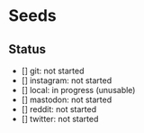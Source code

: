 # Seeds

## Status

- [] git: not started
- [] instagram: not started
- [] local: in progress (unusable)
- [] mastodon: not started
- [] reddit: not started
- [] twitter: not started
